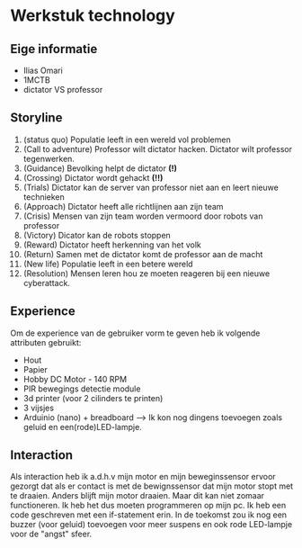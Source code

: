 # Werkstuk technology


## Eige informatie

- Ilias Omari
- 1MCTB
- dictator VS professor 


## Storyline 

1. (status quo) Populatie leeft in een wereld vol problemen
2. (Call to adventure) Professor wilt dictator hacken. Dictator wilt professor tegenwerken.
3. (Guidance) Bevolking helpt de dictator **(!)**
4. (Crossing) Dictator wordt gehackt **(!!)**
5. (Trials) Dictator kan de server van professor niet aan en leert nieuwe technieken
6. (Approach) Dictator heeft alle richtlijnen aan zijn team
7. (Crisis) Mensen van zijn team worden vermoord door robots van professor
8. (Victory) Dicator kan de robots stoppen
9. (Reward) Dictator heeft herkenning van het volk
10. (Return) Samen met de dictator komt de professor aan de macht
11. (New life) Populatie leeft in een betere wereld
12. (Resolution) Mensen leren hou ze moeten reageren bij een nieuwe cyberattack.


## Experience
Om de experience van de gebruiker vorm te geven heb ik volgende attributen gebruikt:
- Hout 
- Papier
- Hobby DC Motor - 140 RPM 
- PIR bewegings detectie module
- 3d printer (voor 2 cilinders te printen)
- 3 vijsjes
- Arduinio (nano) + breadboard
--> Ik kon nog dingens toevoegen zoals geluid en een(rode)LED-lampje.

## Interaction

Als interaction heb ik a.d.h.v mijn motor en mijn beweginssensor ervoor gezorgt dat als er contact is met de bewignssensor dat mijn motor stopt met te draaien. Anders blijft mijn motor draaien. Maar dit kan niet zomaar functioneren. Ik heb het dus moeten programmeren op mijn pc. Ik heb een code geschreven met een if-statement erin. In de toekomst zou ik nog een buzzer (voor geluid) toevoegen voor meer suspens en ook rode LED-lampje voor de "angst" sfeer. 




